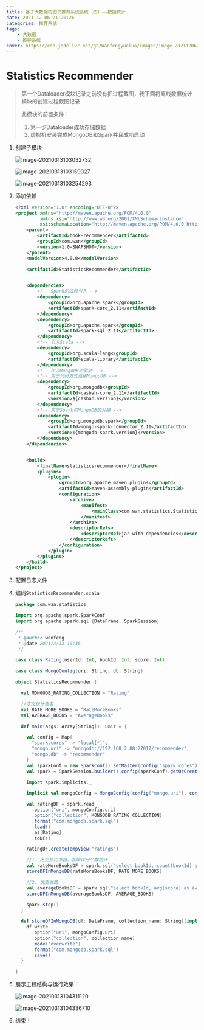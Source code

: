 ```yaml
---
title: 基于大数据的图书推荐系统系统（四）——数据统计
date: 2021-12-06 21:20:26
categories: 推荐系统
tags: 
	- 大数据
	- 推荐系统
cover: https://cdn.jsdelivr.net/gh/Wanfengyueluo/images/image-20211206214617246.png
---
```


# Statistics Recommender

> 第一个Dataloader模块记录之前没有把过程截图，我下面将离线数据统计模块的创建过程截图记录
>
> 此模块的前置条件：
>
> 1. 第一步Dataloader成功存储数据
> 2. 虚拟机安装完成MongoDB和Spark并且成功启动

1. 创建子模块

   ![image-20210313103032732](https://cdn.jsdelivr.net/gh/Wanfengyueluo/images/image-20210313103032732.png)

   ![image-20210313103159027](https://cdn.jsdelivr.net/gh/Wanfengyueluo/images/image-20210313103159027.png)

   ![image-20210313103254293](https://cdn.jsdelivr.net/gh/Wanfengyueluo/images/image-20210313103254293.png)

2. 添加依赖

   ```xml
   <?xml version="1.0" encoding="UTF-8"?>
   <project xmlns="http://maven.apache.org/POM/4.0.0"
            xmlns:xsi="http://www.w3.org/2001/XMLSchema-instance"
            xsi:schemaLocation="http://maven.apache.org/POM/4.0.0 http://maven.apache.org/xsd/maven-4.0.0.xsd">
       <parent>
           <artifactId>book-recommender</artifactId>
           <groupId>com.wan</groupId>
           <version>1.0-SNAPSHOT</version>
       </parent>
       <modelVersion>4.0.0</modelVersion>
   
       <artifactId>StatisticsRecommender</artifactId>
   
   
       <dependencies>
           <!-- Spark的依赖引入 -->
           <dependency>
               <groupId>org.apache.spark</groupId>
               <artifactId>spark-core_2.11</artifactId>
           </dependency>
           <dependency>
               <groupId>org.apache.spark</groupId>
               <artifactId>spark-sql_2.11</artifactId>
           </dependency>
           <!-- 引入Scala -->
           <dependency>
               <groupId>org.scala-lang</groupId>
               <artifactId>scala-library</artifactId>
           </dependency>
           <!-- 加入MongoDB的驱动 -->
           <!-- 用于代码方式连接MongoDB -->
           <dependency>
               <groupId>org.mongodb</groupId>
               <artifactId>casbah-core_2.11</artifactId>
               <version>${casbah.version}</version>
           </dependency>
           <!-- 用于Spark和MongoDB的对接 -->
           <dependency>
               <groupId>org.mongodb.spark</groupId>
               <artifactId>mongo-spark-connector_2.11</artifactId>
               <version>${mongodb-spark.version}</version>
           </dependency>
       </dependencies>
   
   
       <build>
           <finalName>statisticsrecommender</finalName>
           <plugins>
               <plugin>
                   <groupId>org.apache.maven.plugins</groupId>
                   <artifactId>maven-assembly-plugin</artifactId>
                   <configuration>
                       <archive>
                           <manifest>
                               <mainClass>com.wan.statistics.StatisticsRecommender</mainClass>
                           </manifest>
                       </archive>
                       <descriptorRefs>
                           <descriptorRef>jar-with-dependencies</descriptorRef>
                       </descriptorRefs>
                   </configuration>
               </plugin>
           </plugins>
       </build>
   </project>
   ```

   

3. 配置日志文件

4. 编码`StatisticsRecommender.scala`

   ```scala
   package com.wan.statistics
   
   import org.apache.spark.SparkConf
   import org.apache.spark.sql.{DataFrame, SparkSession}
   
   /**
    * @author wanfeng
    * @date 2021/3/13 10:36
    */
   
   case class Rating(userId: Int, bookId: Int, score: Int)
   
   case class MongoConfig(uri: String, db: String)
   
   object StatisticsRecommender {
   
     val MONGODB_RATING_COLLECTION = "Rating"
   
     //定义统计表名
     val RATE_MORE_BOOKS = "RateMoreBooks"
     val AVERAGE_BOOKS = "AverageBooks"
   
     def main(args: Array[String]): Unit = {
   
       val config = Map(
         "spark.cores" -> "local[*]",
         "mongo.uri" -> "mongodb://192.168.2.88:27017/recommender",
         "mongo.db" -> "recommender"
       )
       val sparkConf = new SparkConf().setMaster(config("spark.cores")).setAppName("StatisticsRecommender")
       val spark = SparkSession.builder().config(sparkConf).getOrCreate()
   
       import spark.implicits._
   
       implicit val mongoConfig = MongoConfig(config("mongo.uri"), config("mongo.db"))
   
       val ratingDF = spark.read
         .option("uri", mongoConfig.uri)
         .option("collection", MONGODB_RATING_COLLECTION)
         .format("com.mongodb.spark.sql")
         .load()
         .as[Rating]
         .toDF()
   
       ratingDF.createTempView("ratings")
   
       //1. 历史热门书籍，按照评分个数统计
       val rateMoreBooksDF = spark.sql("select bookId, count(bookId) as countNum from ratings group by bookId order by countNum desc")
       storeDFInMongoDB(rateMoreBooksDF, RATE_MORE_BOOKS)
   
       //2. 优质书籍
       val averageBooksDF = spark.sql("select bookId, avg(score) as avgScore from ratings group by bookId order by avgScore desc")
       storeDFInMongoDB(averageBooksDF, AVERAGE_BOOKS)
   
       spark.stop()
     }
   
     def storeDFInMongoDB(df: DataFrame, collection_name: String)(implicit mongoConfig: MongoConfig): Unit = {
       df.write
         .option("uri", mongoConfig.uri)
         .option("collection", collection_name)
         .mode("overwrite")
         .format("com.mongodb.spark.sql")
         .save()
     }
   
   }
   
   ```

5. 展示工程结构与运行效果：

   ![image-20210313104311120](https://cdn.jsdelivr.net/gh/Wanfengyueluo/images/image-20210313104311120.png)

   ![image-20210313104336710](https://cdn.jsdelivr.net/gh/Wanfengyueluo/images/image-20210313104336710.png)

6. 结束！
